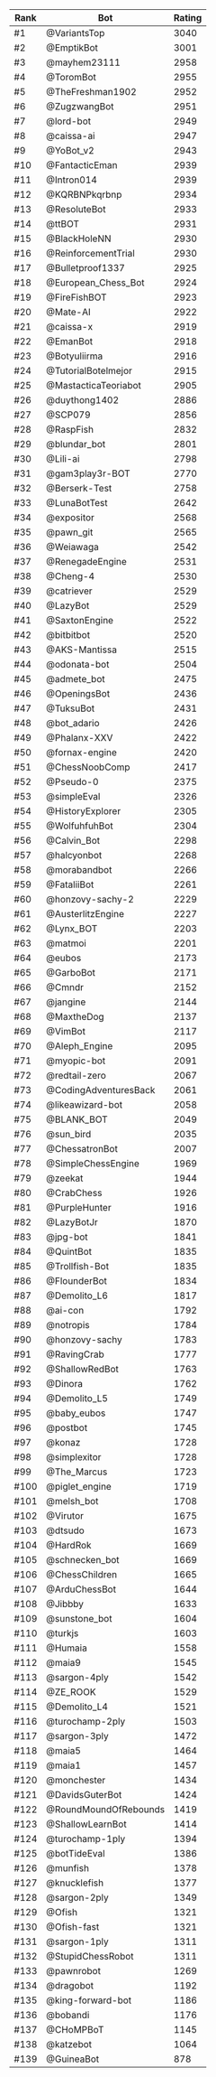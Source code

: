 Rank|Bot|Rating
---|---|---
#1|@VariantsTop|3040
#2|@EmptikBot|3001
#3|@mayhem23111|2958
#4|@ToromBot|2955
#5|@TheFreshman1902|2952
#6|@ZugzwangBot|2951
#7|@lord-bot|2949
#8|@caissa-ai|2947
#9|@YoBot_v2|2943
#10|@FantacticEman|2939
#11|@Intron014|2939
#12|@KQRBNPkqrbnp|2934
#13|@ResoluteBot|2933
#14|@ttBOT|2931
#15|@BlackHoleNN|2930
#16|@ReinforcementTrial|2930
#17|@Bulletproof1337|2925
#18|@European_Chess_Bot|2924
#19|@FireFishBOT|2923
#20|@Mate-AI|2922
#21|@caissa-x|2919
#22|@EmanBot|2918
#23|@Botyuliirma|2916
#24|@TutorialBotelmejor|2915
#25|@MastacticaTeoriabot|2905
#26|@duythong1402|2886
#27|@SCP079|2856
#28|@RaspFish|2832
#29|@blundar_bot|2801
#30|@Lili-ai|2798
#31|@gam3play3r-BOT|2770
#32|@Berserk-Test|2758
#33|@LunaBotTest|2642
#34|@expositor|2568
#35|@pawn_git|2565
#36|@Weiawaga|2542
#37|@RenegadeEngine|2531
#38|@Cheng-4|2530
#39|@catriever|2529
#40|@LazyBot|2529
#41|@SaxtonEngine|2522
#42|@bitbitbot|2520
#43|@AKS-Mantissa|2515
#44|@odonata-bot|2504
#45|@admete_bot|2475
#46|@OpeningsBot|2436
#47|@TuksuBot|2431
#48|@bot_adario|2426
#49|@Phalanx-XXV|2422
#50|@fornax-engine|2420
#51|@ChessNoobComp|2417
#52|@Pseudo-0|2375
#53|@simpleEval|2326
#54|@HistoryExplorer|2305
#55|@WolfuhfuhBot|2304
#56|@Calvin_Bot|2298
#57|@halcyonbot|2268
#58|@morabandbot|2266
#59|@FataliiBot|2261
#60|@honzovy-sachy-2|2229
#61|@AusterlitzEngine|2227
#62|@Lynx_BOT|2203
#63|@matmoi|2201
#64|@eubos|2173
#65|@GarboBot|2171
#66|@Cmndr|2152
#67|@jangine|2144
#68|@MaxtheDog|2137
#69|@VimBot|2117
#70|@Aleph_Engine|2095
#71|@myopic-bot|2091
#72|@redtail-zero|2067
#73|@CodingAdventuresBack|2061
#74|@likeawizard-bot|2058
#75|@BLANK_BOT|2049
#76|@sun_bird|2035
#77|@ChessatronBot|2007
#78|@SimpleChessEngine|1969
#79|@zeekat|1944
#80|@CrabChess|1926
#81|@PurpleHunter|1916
#82|@LazyBotJr|1870
#83|@jpg-bot|1841
#84|@QuintBot|1835
#85|@Trollfish-Bot|1835
#86|@FlounderBot|1834
#87|@Demolito_L6|1817
#88|@ai-con|1792
#89|@notropis|1784
#90|@honzovy-sachy|1783
#91|@RavingCrab|1777
#92|@ShallowRedBot|1763
#93|@Dinora|1762
#94|@Demolito_L5|1749
#95|@baby_eubos|1747
#96|@postbot|1745
#97|@konaz|1728
#98|@simplexitor|1728
#99|@The_Marcus|1723
#100|@piglet_engine|1719
#101|@melsh_bot|1708
#102|@Virutor|1675
#103|@dtsudo|1673
#104|@HardRok|1669
#105|@schnecken_bot|1669
#106|@ChessChildren|1665
#107|@ArduChessBot|1644
#108|@Jibbby|1633
#109|@sunstone_bot|1604
#110|@turkjs|1603
#111|@Humaia|1558
#112|@maia9|1545
#113|@sargon-4ply|1542
#114|@ZE_ROOK|1529
#115|@Demolito_L4|1521
#116|@turochamp-2ply|1503
#117|@sargon-3ply|1472
#118|@maia5|1464
#119|@maia1|1457
#120|@monchester|1434
#121|@DavidsGuterBot|1424
#122|@RoundMoundOfRebounds|1419
#123|@ShallowLearnBot|1414
#124|@turochamp-1ply|1394
#125|@botTideEval|1386
#126|@munfish|1378
#127|@knucklefish|1377
#128|@sargon-2ply|1349
#129|@Ofish|1321
#130|@Ofish-fast|1321
#131|@sargon-1ply|1311
#132|@StupidChessRobot|1311
#133|@pawnrobot|1269
#134|@dragobot|1192
#135|@king-forward-bot|1186
#136|@bobandi|1176
#137|@CHoMPBoT|1145
#138|@katzebot|1064
#139|@GuineaBot|878
